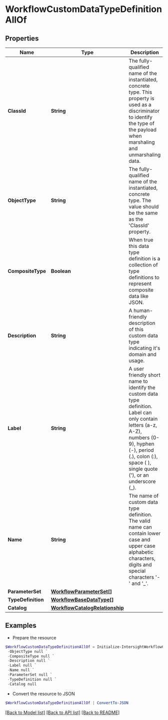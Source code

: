 # WorkflowCustomDataTypeDefinitionAllOf
## Properties

Name | Type | Description | Notes
------------ | ------------- | ------------- | -------------
**ClassId** | **String** | The fully-qualified name of the instantiated, concrete type. This property is used as a discriminator to identify the type of the payload when marshaling and unmarshaling data. | [default to "workflow.CustomDataTypeDefinition"]
**ObjectType** | **String** | The fully-qualified name of the instantiated, concrete type. The value should be the same as the &#39;ClassId&#39; property. | [default to "workflow.CustomDataTypeDefinition"]
**CompositeType** | **Boolean** | When true this data type definition is a collection of type definitions to represent composite data like JSON. | [optional] [default to $false]
**Description** | **String** | A human-friendly description of this custom data type indicating it&#39;s domain and usage. | [optional] 
**Label** | **String** | A user friendly short name to identify the custom data type definition. Label can only contain letters (a-z, A-Z), numbers (0-9), hyphen (-), period (.), colon (:), space ( ), single quote (&#39;), or an underscore (_). | [optional] 
**Name** | **String** | The name of custom data type definition. The valid name can contain lower case and upper case alphabetic characters, digits and special characters &#39;-&#39; and &#39;_&#39;. | [optional] 
**ParameterSet** | [**WorkflowParameterSet[]**](WorkflowParameterSet.md) |  | [optional] 
**TypeDefinition** | [**WorkflowBaseDataType[]**](WorkflowBaseDataType.md) |  | [optional] 
**Catalog** | [**WorkflowCatalogRelationship**](WorkflowCatalogRelationship.md) |  | [optional] 

## Examples

- Prepare the resource
```powershell
$WorkflowCustomDataTypeDefinitionAllOf = Initialize-IntersightWorkflowCustomDataTypeDefinitionAllOf  -ClassId null `
 -ObjectType null `
 -CompositeType null `
 -Description null `
 -Label null `
 -Name null `
 -ParameterSet null `
 -TypeDefinition null `
 -Catalog null
```

- Convert the resource to JSON
```powershell
$WorkflowCustomDataTypeDefinitionAllOf | ConvertTo-JSON
```

[[Back to Model list]](../README.md#documentation-for-models) [[Back to API list]](../README.md#documentation-for-api-endpoints) [[Back to README]](../README.md)

